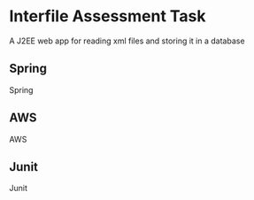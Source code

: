 # Interfile Assessment Task

A J2EE web app for reading xml files and storing it in a database

## Spring

Spring 

## AWS

AWS

## Junit

Junit
